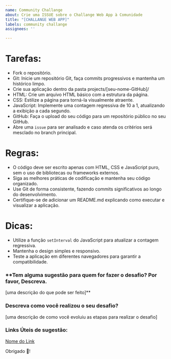 ```yaml
---
name: Community Challange
about: Crie uma ISSUE sobre o Challange Web App à Comunidade
title: "[CHALLANGE WEB APP]"
labels: community challange
assignees: ''

---
```


# Tarefas:
- Fork o repositório.
- Git: Inicie um repositório Git, faça commits progressivos e mantenha um histórico limpo.
- Crie sua aplicação dentro da pasta projects/[seu-nome-GitHub]/
-  HTML: Crie um arquivo HTML básico com a estrutura da página.
-  CSS: Estilize a página para torná-la visualmente atraente.
-  JavaScript: Implemente uma contagem regressiva de 10 a 1, atualizando a exibição a cada segundo.
-  GitHub: Faça o upload do seu código para um repositório público no seu GitHub.
- Abre uma `issue` para ser analisado e caso atenda os critérios será mesclado no branch principal.

# Regras:

- O código deve ser escrito apenas com HTML, CSS e JavaScript puro, sem o uso de bibliotecas ou frameworks externos.
- Siga as melhores práticas de codificação e mantenha seu código organizado.
- Use Git de forma consistente, fazendo commits significativos ao longo do desenvolvimento.
- Certifique-se de adicionar um README.md explicando como executar e visualizar a aplicação.

# Dicas:

- Utilize a função `setInterval` do JavaScript para atualizar a contagem regressiva.
- Mantenha o design simples e responsivo.
- Teste a aplicação em diferentes navegadores para garantir a compatibilidade.

### **Tem alguma sugestão para quem for fazer o desafio? Por favor, Descreva.
[uma descrição do que pode ser feito]**

### **Descreva como você realizou o seu desafio?**
[uma descrição de como você evoluiu as etapas para realizar o desafio]

### **Links Úteis de sugestão:**
[Nome do Link](URL)

Obrigado 🥳!
